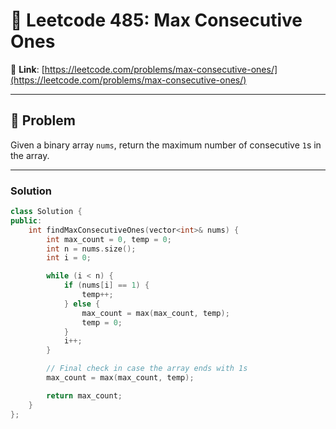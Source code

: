 # 🔢 Leetcode 485: Max Consecutive Ones

📎 **Link**: [https://leetcode.com/problems/max-consecutive-ones/](https://leetcode.com/problems/max-consecutive-ones/)

---

## 💭 Problem

Given a binary array `nums`, return the maximum number of consecutive `1`s in the array.

---

### Solution 
```cpp
class Solution {
public:
    int findMaxConsecutiveOnes(vector<int>& nums) {
        int max_count = 0, temp = 0;
        int n = nums.size();
        int i = 0;

        while (i < n) {
            if (nums[i] == 1) {
                temp++;
            } else {
                max_count = max(max_count, temp);
                temp = 0;
            }
            i++;
        }

        // Final check in case the array ends with 1s
        max_count = max(max_count, temp);

        return max_count;
    }
};
```



